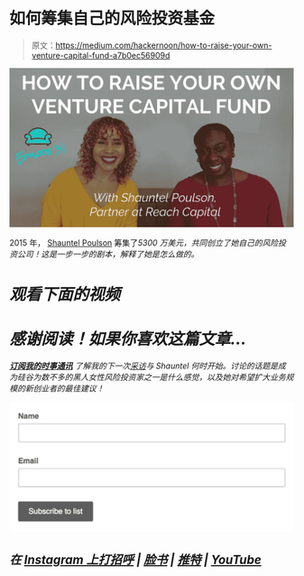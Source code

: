 # 如何筹集自己的风险投资基金

> 原文：<https://medium.com/hackernoon/how-to-raise-your-own-venture-capital-fund-a7b0ec56909d>

![](img/6213779e5d6961f8fa51c05d47c82988.png)

2015 年， [Shauntel Poulson](https://twitter.com/SLP_EDU) 筹集了*5300 万美元，共同创立了她自己的风险投资公司！这是一步一步的剧本，解释了她是怎么做的。*

# *观看下面的视频*

# *感谢阅读！如果你喜欢这篇文章…*

*[**订阅我的时事通讯**](http://www.bit.ly/MoreMandelaSH) 了解我的下一次[采访](https://hackernoon.com/tagged/interview)与 Shauntel 何时开始。讨论的话题是成为硅谷为数不多的黑人女性风险投资家之一是什么感觉，以及她对希望扩大业务规模的新创业者的最佳建议！*

*[![](img/38dcdc63a2d353edd7885bc293d065d7.png)](http://bit.ly/moremandelash)*

## *在 [Instagram 上打招呼](http://instagram.com/mandelash) | [脸书](http://facebook.com/mandelash) | [推特](http://twitter.com/mandelash) | [YouTube](https://www.youtube.com/channel/UC1XemKTBoMTxK3rgUSDFIVg)*